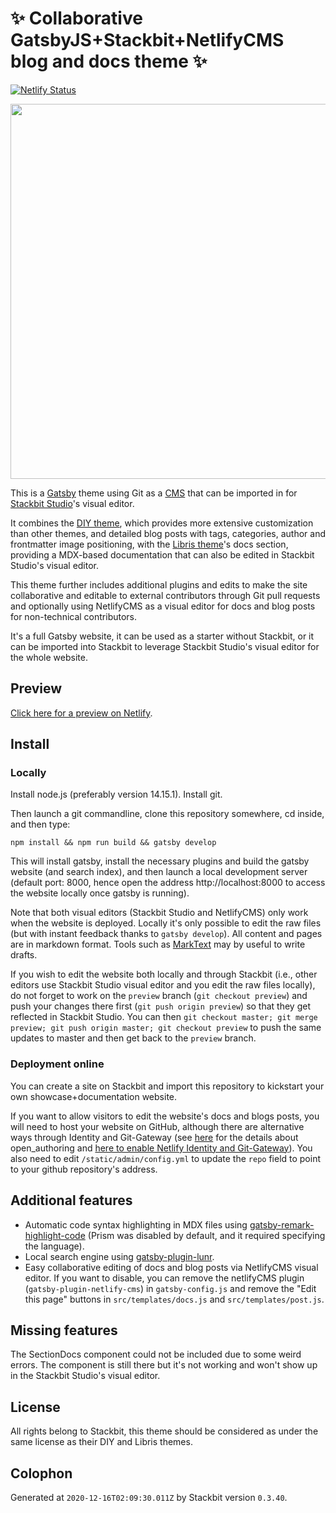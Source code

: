 # ✨ Collaborative GatsbyJS+Stackbit+NetlifyCMS blog and docs theme ✨

[![Netlify Status](https://api.netlify.com/api/v1/badges/4cdabbc7-6c08-4d93-b66f-a930194cd871/deploy-status)](https://app.netlify.com/sites/stackbit-gatsby-theme-diy-libris/deploys)

<img src="https://themes.stackbit.com/images/diy-demo-1024x768.png" width="600">

This is a [Gatsby](https://gatsbyjs.com) theme using Git as a [CMS](https://en.wikipedia.org/wiki/Content_management_system) that can be imported in for [Stackbit Studio](https://www.stackbit.com?utm_source=project-readme&utm_medium=referral&utm_campaign=user_themes)'s visual editor.

It combines the [DIY theme](https://github.com/stackbithq/stackbit-theme-diy), which provides more extensive customization than other themes, and detailed blog posts with tags, categories, author and frontmatter image positioning, with the [Libris theme](https://github.com/stackbithq/stackbit-theme-libris)'s docs section, providing a MDX-based documentation that can also be edited in Stackbit Studio's visual editor.

This theme further includes additional plugins and edits to make the site collaborative and editable to external contributors through Git pull requests and optionally using NetlifyCMS as a visual editor for docs and blog posts for non-technical contributors.

It's a full Gatsby website, it can be used as a starter without Stackbit, or it can be imported into Stackbit to leverage Stackbit Studio's visual editor for the whole website.

## Preview

[Click here for a preview on Netlify](https://stackbit-gatsby-theme-diy-libris.netlify.app/).

## Install

### Locally
Install node.js (preferably version 14.15.1). Install git.

Then launch a git commandline, clone this repository somewhere, cd inside, and then type:

`npm install && npm run build && gatsby develop`

This will install gatsby, install the necessary plugins and build the gatsby website (and search index), and then launch a local development server (default port: 8000, hence open the address http://localhost:8000 to access the website locally once gatsby is running).

Note that both visual editors (Stackbit Studio and NetlifyCMS) only work when the website is deployed. Locally it's only possible to edit the raw files (but with instant feedback thanks to `gatsby develop`). All content and pages are in markdown format. Tools such as [MarkText](https://marktext.app/) may by useful to write drafts.

If you wish to edit the website both locally and through Stackbit (i.e., other editors use Stackbit Studio visual editor and you edit the raw files locally), do not forget to work on the `preview` branch (`git checkout preview`) and push your changes there first (`git push origin preview`) so that they get reflected in Stackbit Studio. You can then `git checkout master; git merge preview; git push origin master; git checkout preview` to push the same updates to master and then get back to the `preview` branch.

### Deployment online
You can create a site on Stackbit and import this repository to kickstart your own showcase+documentation website.

If you want to allow visitors to edit the website's docs and blogs posts, you will need to host your website on GitHub, although there are alternative ways through Identity and Git-Gateway (see [here](https://www.netlifycms.org/docs/open-authoring/) for the details about open_authoring and [here to enable Netlify Identity and Git-Gateway](https://docs.netlify.com/visitor-access/git-gateway/#setup-and-settings)). You also need to edit `/static/admin/config.yml` to update the `repo` field to point to your github repository's address.

## Additional features
* Automatic code syntax highlighting in MDX files using [gatsby-remark-highlight-code](https://www.gatsbyjs.com/plugins/gatsby-remark-highlight-code/) (Prism was disabled by default, and it required specifying the language).
* Local search engine using [gatsby-plugin-lunr](https://github.com/humanseelabs/gatsby-plugin-lunr).
* Easy collaborative editing of docs and blog posts via NetlifyCMS visual editor. If you want to disable, you can remove the netlifyCMS plugin (`gatsby-plugin-netlify-cms`) in `gatsby-config.js` and remove the "Edit this page" buttons in `src/templates/docs.js` and `src/templates/post.js`.

## Missing features

The SectionDocs component could not be included due to some weird errors. The component is still there but it's not working and won't show up in the Stackbit Studio's visual editor.

## License

All rights belong to Stackbit, this theme should be considered as under the same license as their DIY and Libris themes.

## Colophon

Generated at `2020-12-16T02:09:30.011Z` by Stackbit version `0.3.40`.

